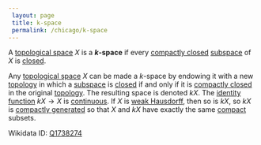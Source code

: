 ```yaml
---
 layout: page
 title: k-space
 permalink: /chicago/k-space
---
```


A [topological space](https://mathgloss.github.io/MathGloss/chicago/topological_space) $X$ is a **$k$-space** if every [compactly closed](https://mathgloss.github.io/MathGloss/chicago/compactly_closed) [subspace](https://mathgloss.github.io/MathGloss/chicago/subspace_topology) of $X$ is [closed](https://mathgloss.github.io/MathGloss/chicago/closed).

Any [topological space](https://mathgloss.github.io/MathGloss/chicago/topological_space) $X$ can be made a $k$-space by endowing it with a new [topology](https://mathgloss.github.io/MathGloss/chicago/topological_space) in which a [subspace](https://mathgloss.github.io/MathGloss/chicago/##################subspace) is [closed](https://mathgloss.github.io/MathGloss/chicago/closed) if and only if it is [compactly closed](https://mathgloss.github.io/MathGloss/chicago/compactly_closed) in the original [topology](https://mathgloss.github.io/MathGloss/chicago/##################topology). The resulting space is denoted $kX$. The [identity function](https://mathgloss.github.io/MathGloss/chicago/identity_function) $kX\to X$ is [continuous](https://mathgloss.github.io/MathGloss/chicago/continuous). If $X$ is [weak Hausdorff](https://mathgloss.github.io/MathGloss/chicago/weak_Hausdorff), then so is $kX$, so $kX$ is [compactly generated](https://mathgloss.github.io/MathGloss/chicago/compactly_generated) so that $X$ and $kX$ have exactly the same [compact](https://mathgloss.github.io/MathGloss/chicago/compact) subsets.

Wikidata ID: [Q1738274](https://www.wikidata.org/wiki/Q1738274)
